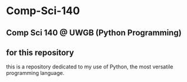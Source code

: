 # Comp-Sci-140
Comp Sci 140 @ UWGB (Python Programming)
--
for this repository 
--
this is a repository dedicated to my use of Python, the most versatile programming language.


